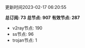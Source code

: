 更新时间2023-02-17 06:20:55

**总订阅: 73**
**总节点: 907**
**有效节点: 287**
- v2ray节点: 190
- ss节点: 96
- trojan节点: 1
